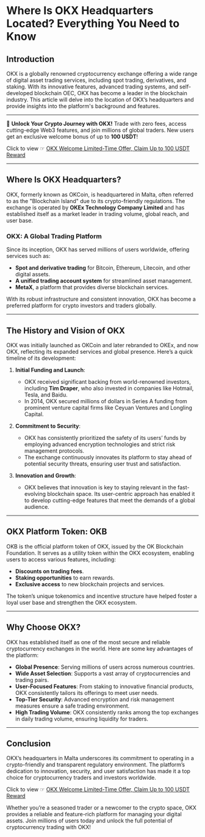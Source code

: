 # Where Is OKX Headquarters Located? Everything You Need to Know

## Introduction

OKX is a globally renowned cryptocurrency exchange offering a wide range of digital asset trading services, including spot trading, derivatives, and staking. With its innovative features, advanced trading systems, and self-developed blockchain OEC, OKX has become a leader in the blockchain industry. This article will delve into the location of OKX’s headquarters and provide insights into the platform's background and features.

---

🚀 **Unlock Your Crypto Journey with OKX!** Trade with zero fees, access cutting-edge Web3 features, and join millions of global traders. New users get an exclusive welcome bonus of up to **100 USDT**!  

Click to view ☞ [OKX Welcome Limited-Time Offer, Claim Up to 100 USDT Reward](https://bit.ly/OKXe)

---

## Where Is OKX Headquarters?

OKX, formerly known as OKCoin, is headquartered in Malta, often referred to as the "Blockchain Island" due to its crypto-friendly regulations. The exchange is operated by **OKEx Technology Company Limited** and has established itself as a market leader in trading volume, global reach, and user base.

### OKX: A Global Trading Platform

Since its inception, OKX has served millions of users worldwide, offering services such as:
- **Spot and derivative trading** for Bitcoin, Ethereum, Litecoin, and other digital assets.
- **A unified trading account system** for streamlined asset management.
- **MetaX**, a platform that provides diverse blockchain services.

With its robust infrastructure and consistent innovation, OKX has become a preferred platform for crypto investors and traders globally.

---

## The History and Vision of OKX

OKX was initially launched as OKCoin and later rebranded to OKEx, and now OKX, reflecting its expanded services and global presence. Here’s a quick timeline of its development:

1. **Initial Funding and Launch**:
   - OKX received significant backing from world-renowned investors, including **Tim Draper**, who also invested in companies like Hotmail, Tesla, and Baidu.
   - In 2014, OKX secured millions of dollars in Series A funding from prominent venture capital firms like Ceyuan Ventures and Longling Capital.

2. **Commitment to Security**:
   - OKX has consistently prioritized the safety of its users’ funds by employing advanced encryption technologies and strict risk management protocols.
   - The exchange continuously innovates its platform to stay ahead of potential security threats, ensuring user trust and satisfaction.

3. **Innovation and Growth**:
   - OKX believes that innovation is key to staying relevant in the fast-evolving blockchain space. Its user-centric approach has enabled it to develop cutting-edge features that meet the demands of a global audience.

---

## OKX Platform Token: OKB

OKB is the official platform token of OKX, issued by the OK Blockchain Foundation. It serves as a utility token within the OKX ecosystem, enabling users to access various features, including:
- **Discounts on trading fees**.
- **Staking opportunities** to earn rewards.
- **Exclusive access** to new blockchain projects and services.

The token’s unique tokenomics and incentive structure have helped foster a loyal user base and strengthen the OKX ecosystem.

---

## Why Choose OKX?

OKX has established itself as one of the most secure and reliable cryptocurrency exchanges in the world. Here are some key advantages of the platform:

- **Global Presence**: Serving millions of users across numerous countries.
- **Wide Asset Selection**: Supports a vast array of cryptocurrencies and trading pairs.
- **User-Focused Features**: From staking to innovative financial products, OKX consistently tailors its offerings to meet user needs.
- **Top-Tier Security**: Advanced encryption and risk management measures ensure a safe trading environment.
- **High Trading Volume**: OKX consistently ranks among the top exchanges in daily trading volume, ensuring liquidity for traders.

---

## Conclusion

OKX’s headquarters in Malta underscores its commitment to operating in a crypto-friendly and transparent regulatory environment. The platform’s dedication to innovation, security, and user satisfaction has made it a top choice for cryptocurrency traders and investors worldwide.

Click to view ☞ [OKX Welcome Limited-Time Offer, Claim Up to 100 USDT Reward](https://bit.ly/OKXe)

Whether you’re a seasoned trader or a newcomer to the crypto space, OKX provides a reliable and feature-rich platform for managing your digital assets. Join millions of users today and unlock the full potential of cryptocurrency trading with OKX!
